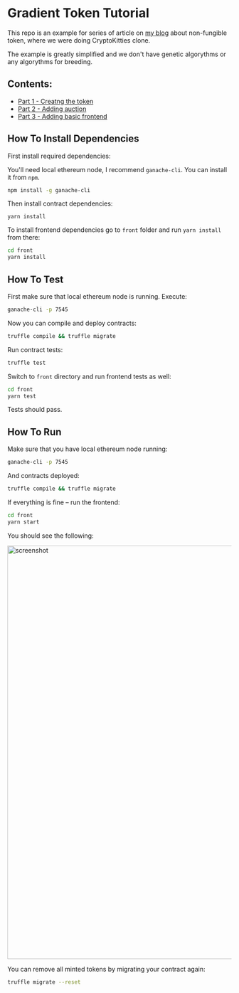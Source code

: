 # Gradient Token Tutorial

This repo is an example for series of article on [my blog](http://maksimivanov.com) about non-fungible token, where we were doing CryptoKitties clone.

The example is greatly simplified and we don't have genetic algorythms or any algorythms for breeding.

## Contents:
* [Part 1 - Creatng the token](http://maksimivanov.com/posts/gradient-coin-tutorial)
* [Part 2 - Adding auction](#)
* [Part 3 - Adding basic frontend](#)

## How To Install Dependencies

First install required dependencies:

You'll need local ethereum node, I recommend `ganache-cli`. You can install it from `npm`.

```sh
npm install -g ganache-cli
```

Then install contract dependencies:

```
yarn install
```

To install frontend dependencies go to `front` folder and run `yarn install` from there:

```sh
cd front
yarn install
```

## How To Test

First make sure that local ethereum node is running. Execute:

```sh
ganache-cli -p 7545
```

Now you can compile and deploy contracts:

```sh
truffle compile && truffle migrate
```

Run contract tests:

```sh
truffle test
```

Switch to `front` directory and run frontend tests as well:

```sh
cd front
yarn test
```

Tests should pass.


## How To Run

Make sure that you have local ethereum node running:

```sh
ganache-cli -p 7545
```

And contracts deployed:

```sh
truffle compile && truffle migrate
```

If everything is fine – run the frontend:

```sh
cd front
yarn start
```

You should see the following:

<img width="930" alt="screenshot" src="https://user-images.githubusercontent.com/450319/38230295-c8c03718-3715-11e8-982b-9561378ba1a8.png">

You can remove all minted tokens by migrating your contract again:

```sh
truffle migrate --reset
```
